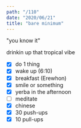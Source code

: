 ```yaml
---
path: "/110"
date: "2020/06/21"
title: "bare minimum"
---
```


"you know it"

drinkin up that tropical vibe

- [x] do 1 thing
- [x] wake up (6:10)
- [x] breakfast (Erewhon)
- [x] smile or something
- [x] yerba in the afternoon
- [ ] meditate
- [x] chinese
- [x] 30 push-ups
- [x] 10 pull-ups
